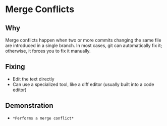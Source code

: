 # Merge Conflicts

## Why
Merge conflicts happen when two or more commits changing the same file are introduced in a single branch. In most cases, git can automatically fix it; otherwise, it forces you to fix it manually.

## Fixing
- Edit the text directly
- Can use a specialized tool, like a diff editor (usually built into a code editor)

## Demonstration
- `*Performs a merge conflict*`
